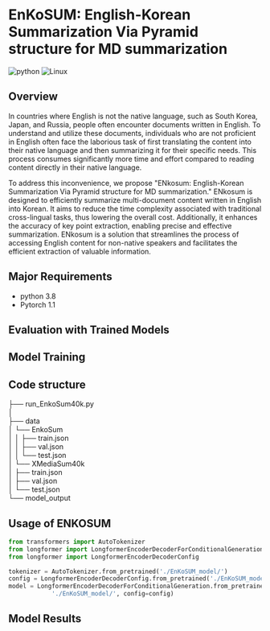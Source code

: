 # EnKoSUM: English-Korean Summarization Via Pyramid structure for MD summarization 

![python](https://img.shields.io/badge/Python-3776AB?style=for-the-badge&logo=python&logoColor=white)
![Linux](https://img.shields.io/badge/Linux-FCC624?style=for-the-badge&logo=linux&logoColor=black)

## Overview
In countries where English is not the native language, such as South Korea, Japan, and Russia, people often encounter documents written in English. To understand and utilize these documents, individuals who are not proficient in English often face the laborious task of first translating the content into their native language and then summarizing it for their specific needs. This process consumes significantly more time and effort compared to reading content directly in their native language.

To address this inconvenience, we propose "ENkosum: English-Korean Summarization Via Pyramid structure for MD summarization." ENkosum is designed to efficiently summarize multi-document content written in English into Korean. It aims to reduce the time complexity associated with traditional cross-lingual tasks, thus lowering the overall cost. Additionally, it enhances the accuracy of key point extraction, enabling precise and effective summarization. ENkosum is a solution that streamlines the process of accessing English content for non-native speakers and facilitates the efficient extraction of valuable information.

## Major Requirements

* python 3.8
* Pytorch 1.1
  
## Evaluation with Trained Models

## Model Training


## Code structure

├── run_EnkoSum40k.py   
│   
├── data   
│   └── EnkoSum   
│   │       ├── train.json   
│   │       ├── val.json   
│   │       └── test.json   
│   └── XMediaSum40k   
│           ├── train.json   
│           ├── val.json   
│           └── test.json   
└── model_output   

## Usage of ENKOSUM

```python
from transformers import AutoTokenizer
from longformer import LongformerEncoderDecoderForConditionalGeneration
from longformer import LongformerEncoderDecoderConfig

tokenizer = AutoTokenizer.from_pretrained('./EnKoSUM_model/')
config = LongformerEncoderDecoderConfig.from_pretrained('./EnKoSUM_model/')
model = LongformerEncoderDecoderForConditionalGeneration.from_pretrained(
            './EnKoSUM_model/', config=config)
```


## Model Results



